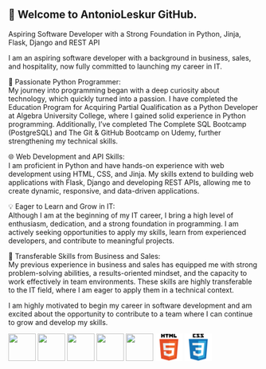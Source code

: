 ## 👋 Welcome to AntonioLeskur GitHub.
<p>Aspiring Software Developer with a Strong Foundation in Python, Jinja, Flask, Django and REST API<br></p>

<p>I am an aspiring software developer with a background in business, sales, and hospitality, now fully committed to launching my career in IT.<br></p>

<p>🐍 Passionate Python Programmer:<br>
My journey into programming began with a deep curiosity about technology, which quickly turned into a passion. I have completed the Education Program for Acquiring Partial Qualification as a Python Developer at Algebra University College, where I gained solid experience in Python programming. Additionally, I’ve completed The Complete SQL Bootcamp (PostgreSQL) and The Git & GitHub Bootcamp on Udemy, further strengthening my technical skills.<br></p>

<p>🌐 Web Development and API Skills:<br>
I am proficient in Python and have hands-on experience with web development using HTML, CSS, and Jinja. My skills extend to building web applications with Flask, Django and developing REST APIs, allowing me to create dynamic, responsive, and data-driven applications.<br></p>

<p>💡 Eager to Learn and Grow in IT:<br>
Although I am at the beginning of my IT career, I bring a high level of enthusiasm, dedication, and a strong foundation in programming. I am actively seeking opportunities to apply my skills, learn from experienced developers, and contribute to meaningful projects.<br></p>

<p>💼 Transferable Skills from Business and Sales:<br>
My previous experience in business and sales has equipped me with strong problem-solving abilities, a results-oriented mindset, and the capacity to work effectively in team environments. These skills are highly transferable to the IT field, where I am eager to apply them in a technical context.<br></p>

<p>I am highly motivated to begin my career in software development and am excited about the opportunity to contribute to a team where I can continue to grow and develop my skills.<br></p>

  
  <img align="center" src="https://cdn.jsdelivr.net/gh/devicons/devicon/icons/python/python-original-wordmark.svg" 
       width="55" 
       height="55" /> 
            <img align="center" src="https://cdn.jsdelivr.net/gh/devicons/devicon/icons/sqlite/sqlite-original.svg"
       width="55" 
       height="55" />
  <img align="center" 
            src="https://cdn.jsdelivr.net/gh/devicons/devicon/icons/postgresql/postgresql-plain-wordmark.svg"
    width="55" 
       height="55"/>
       <img align="center" 
            src="https://github.com/AntonioLeskur/AntonioLeskur/assets/139459033/bc6790e7-6b6b-4bd7-9e7f-dc05f475d3a7"
    width="55" 
       height="55"/>
       <img align="center" 
            src="https://github.com/AntonioLeskur/AntonioLeskur/assets/139459033/e030be2f-fbe6-4d01-bc70-f1de00645b27"
    width="55" 
       height="55"/>
       <img align="center" 
            src="https://raw.githubusercontent.com/devicons/devicon/6910f0503efdd315c8f9b858234310c06e04d9c0/icons/html5/html5-original-wordmark.svg"
    width="55" 
       height="55"/>
       <img align="center" 
            src="https://raw.githubusercontent.com/devicons/devicon/6910f0503efdd315c8f9b858234310c06e04d9c0/icons/css3/css3-original-wordmark.svg"
    width="55" 
       height="55"/>

